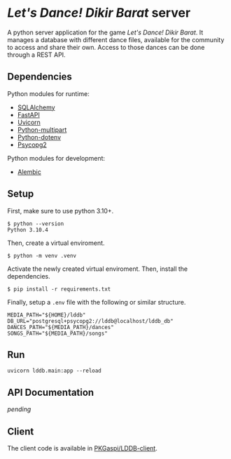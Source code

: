 # *Let's Dance! Dikir Barat* server
A python server application for the game *Let's Dance! Dikir Barat*. It manages
a database with different dance files, available for the community to access and
share their own. Access to those dances can be done through a REST API.

## Dependencies

Python modules for runtime:
- [SQLAlchemy](https://www.sqlalchemy.org/)
- [FastAPI](https://fastapi.tiangolo.com/)
- [Uvicorn](uvicorn.org)
- [Python-multipart](https://andrew-d.github.io/python-multipart/)
- [Python-dotenv](https://pypi.org/project/python-dotenv/)
- [Psycopg2](https://pypi.org/project/psycopg2/)

Python modules for development:
- [Alembic](https://alembic.sqlalchemy.org/en/latest/)

## Setup

First, make sure to use python 3.10+.

```console
$ python --version
Python 3.10.4
```


Then, create a virtual enviroment.

```console
$ python -m venv .venv
```
Activate the newly created virtual enviroment. Then, install the dependencies.

```console
$ pip install -r requirements.txt
```

Finally, setup a `.env` file with the following or similar structure.
```
MEDIA_PATH="${HOME}/lddb"
DB_URL="postgresql+psycopg2://lddb@localhost/lddb_db"
DANCES_PATH="${MEDIA_PATH}/dances"
SONGS_PATH="${MEDIA_PATH}/songs"
```
## Run

```
uvicorn lddb.main:app --reload
```

## API Documentation

*pending*

## Client

The client code is available in [PKGaspi/LDDB-client](https://github.com/PKGaspi/LDDB-client).